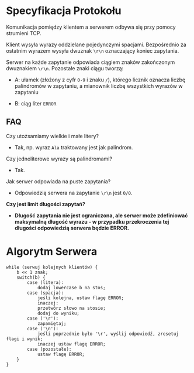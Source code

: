 # Specyfikacja Protokołu

Komunikacja pomiędzy klientem a serwerem odbywa się przy pomocy strumieni TCP.

Klient wysyła wyrazy oddzielane pojedynczymi spacjami. Bezpośrednio za ostatnim wyrazem wysyła dwuznak `\r\n` oznaczający koniec zapytania.

Serwer na każde zapytanie odpowiada ciągiem znaków zakończonym dwuznakiem `\r\n`. Pozostałe znaki ciągu tworzą:

- A: ułamek (złożony z cyfr `0-9` i znaku `/`), którego licznik oznacza liczbę palindromów w zapytaniu, a mianownik liczbę wszystkich wyrazów w zapytaniu

- B: ciąg liter `ERROR`



## FAQ

Czy utożsamiamy wielkie i małe litery?
 - Tak, np. wyraz `Ala` traktowany jest jak palindrom.

Czy jednoliterowe wyrazy są palindromami?
- Tak.

Jak serwer odpowiada na puste zapytania?
- Odpowiedzią serwera na zapytanie `\r\n` jest `0/0`.

**Czy jest limit długości zapytań?**
- **Długość zapytania nie jest ograniczona, ale serwer może zdefiniować maksymalną długość wyrazu - w przypadku przekroczenia tej długości odpowiedzią serwera będzie ERROR.**

# Algorytm Serwera

```
while (serwuj kolejnych klientów) {
    b << 1 znak;
    switch(b) {
        case (litera):
            dodaj lowercase b na stos;
        case (spacja):
            jeśli kolejna, ustaw flagę ERROR;
            inaczej:
            przetwórz słowo na stosie;
            dodaj do wyniku;
        case ('\r'):
            zapamiętaj;
        case ('\n'):
            jeśli poprzednie było '\r', wyślij odpowiedź, zresetuj flagi i wynik;
            inaczej ustaw flagę ERROR;
        case (pozostałe):
            ustaw flagę ERROR;
    }
}
```